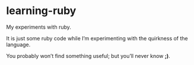 # learning-ruby

My experiments with ruby.

It is just some ruby code while I’m experimenting with the quirkness of the language.

You probably won’t find something useful; but you’ll never know **;)**.
